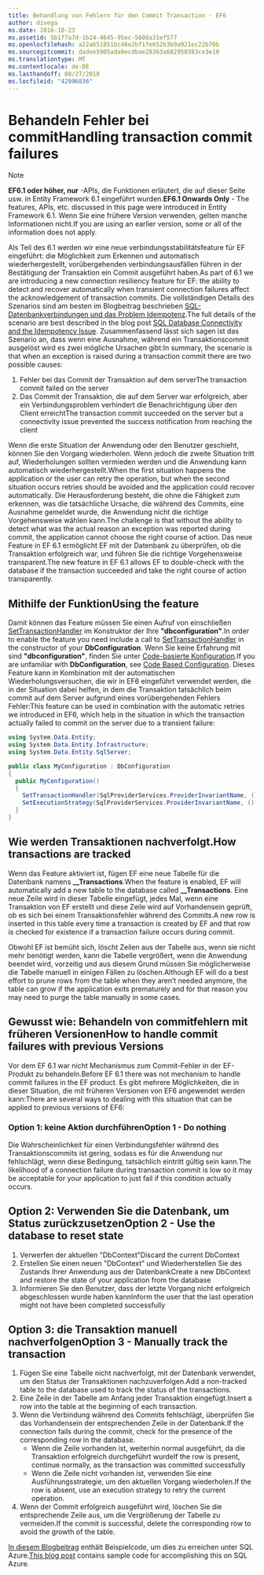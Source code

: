 ```yaml
---
title: Behandlung von Fehlern für den Commit Transaction - EF6
author: divega
ms.date: 2016-10-23
ms.assetid: 5b1f7a7d-1b24-4645-95ec-5608a31ef577
ms.openlocfilehash: a22a651851bc46e2bf1fe652b3b9a921ec22b70b
ms.sourcegitcommit: dadee5905ada9ecdbae28363a682950383ce3e10
ms.translationtype: MT
ms.contentlocale: de-DE
ms.lasthandoff: 08/27/2018
ms.locfileid: "42996836"
---
```

# <a name="handling-transaction-commit-failures"></a><span data-ttu-id="9cf99-102">Behandeln Fehler bei commit</span><span class="sxs-lookup"><span data-stu-id="9cf99-102">Handling transaction commit failures</span></span>
> [!NOTE]
> <span data-ttu-id="9cf99-103">**EF6.1 oder höher, nur** -APIs, die Funktionen erläutert, die auf dieser Seite usw. in Entity Framework 6.1 eingeführt wurden.</span><span class="sxs-lookup"><span data-stu-id="9cf99-103">**EF6.1 Onwards Only** - The features, APIs, etc. discussed in this page were introduced in Entity Framework 6.1.</span></span> <span data-ttu-id="9cf99-104">Wenn Sie eine frühere Version verwenden, gelten manche Informationen nicht.</span><span class="sxs-lookup"><span data-stu-id="9cf99-104">If you are using an earlier version, some or all of the information does not apply.</span></span>  

<span data-ttu-id="9cf99-105">Als Teil des 6.1 werden wir eine neue verbindungsstabilitätsfeature für EF eingeführt: die Möglichkeit zum Erkennen und automatisch wiederhergestellt, vorübergehenden verbindungsausfällen führen in der Bestätigung der Transaktion ein Commit ausgeführt haben.</span><span class="sxs-lookup"><span data-stu-id="9cf99-105">As part of 6.1 we are introducing a new connection resiliency feature for EF: the ability to detect and recover automatically when transient connection failures affect the acknowledgement of transaction commits.</span></span> <span data-ttu-id="9cf99-106">Die vollständigen Details des Szenarios sind am besten im Blogbeitrag beschrieben [SQL-Datenbankverbindungen und das Problem Idempotenz](http://blogs.msdn.com/b/adonet/archive/2013/03/11/sql-database-connectivity-and-the-idempotency-issue.aspx).</span><span class="sxs-lookup"><span data-stu-id="9cf99-106">The full details of the scenario are best described in the blog post [SQL Database Connectivity and the Idempotency Issue](http://blogs.msdn.com/b/adonet/archive/2013/03/11/sql-database-connectivity-and-the-idempotency-issue.aspx).</span></span>  <span data-ttu-id="9cf99-107">Zusammenfassend lässt sich sagen ist das Szenario an, dass wenn eine Ausnahme, während ein Transaktionscommit ausgelöst wird es zwei mögliche Ursachen gibt:</span><span class="sxs-lookup"><span data-stu-id="9cf99-107">In summary, the scenario is that when an exception is raised during a transaction commit there are two possible causes:</span></span>  

1. <span data-ttu-id="9cf99-108">Fehler bei das Commit der Transaktion auf dem server</span><span class="sxs-lookup"><span data-stu-id="9cf99-108">The transaction commit failed on the server</span></span>
2. <span data-ttu-id="9cf99-109">Das Commit der Transaktion, die auf dem Server war erfolgreich, aber ein Verbindungsproblem verhindert die Benachrichtigung über den Client erreicht</span><span class="sxs-lookup"><span data-stu-id="9cf99-109">The transaction commit succeeded on the server but a connectivity issue prevented the success notification from reaching the client</span></span>  

<span data-ttu-id="9cf99-110">Wenn die erste Situation der Anwendung oder den Benutzer geschieht, können Sie den Vorgang wiederholen. Wenn jedoch die zweite Situation tritt auf, Wiederholungen sollten vermieden werden und die Anwendung kann automatisch wiederhergestellt.</span><span class="sxs-lookup"><span data-stu-id="9cf99-110">When the first situation happens the application or the user can retry the operation, but when the second situation occurs retries should be avoided and the application could recover automatically.</span></span> <span data-ttu-id="9cf99-111">Die Herausforderung besteht, die ohne die Fähigkeit zum erkennen, was die tatsächliche Ursache, die während des Commits, eine Ausnahme gemeldet wurde, die Anwendung nicht die richtige Vorgehensweise wählen kann.</span><span class="sxs-lookup"><span data-stu-id="9cf99-111">The challenge is that without the ability to detect what was the actual reason an exception was reported during commit, the application cannot choose the right course of action.</span></span> <span data-ttu-id="9cf99-112">Das neue Feature in EF 6.1 ermöglicht EF mit der Datenbank zu überprüfen, ob die Transaktion erfolgreich war, und führen Sie die richtige Vorgehensweise transparent.</span><span class="sxs-lookup"><span data-stu-id="9cf99-112">The new feature in EF 6.1 allows EF to double-check with the database if the transaction succeeded and take the right course of action transparently.</span></span>  

## <a name="using-the-feature"></a><span data-ttu-id="9cf99-113">Mithilfe der Funktion</span><span class="sxs-lookup"><span data-stu-id="9cf99-113">Using the feature</span></span>  

<span data-ttu-id="9cf99-114">Damit können das Feature müssen Sie einen Aufruf von einschließen [SetTransactionHandler](https://msdn.microsoft.com/library/system.data.entity.dbconfiguration.setdefaulttransactionhandler.aspx) im Konstruktor der Ihre **"dbconfiguration"**.</span><span class="sxs-lookup"><span data-stu-id="9cf99-114">In order to enable the feature you need include a call to [SetTransactionHandler](https://msdn.microsoft.com/library/system.data.entity.dbconfiguration.setdefaulttransactionhandler.aspx) in the constructor of your **DbConfiguration**.</span></span> <span data-ttu-id="9cf99-115">Wenn Sie keine Erfahrung mit sind **"dbconfiguration"**, finden Sie unter [Code-basierte Konfiguration](~/ef6/fundamentals/configuring/code-based.md).</span><span class="sxs-lookup"><span data-stu-id="9cf99-115">If you are unfamiliar with **DbConfiguration**, see [Code Based Configuration](~/ef6/fundamentals/configuring/code-based.md).</span></span> <span data-ttu-id="9cf99-116">Dieses Feature kann in Kombination mit der automatischen Wiederholungsversuchen, die wir in EF6 eingeführt verwendet werden, die in der Situation dabei helfen, in dem die Transaktion tatsächlich beim commit auf dem Server aufgrund eines vorübergehenden Fehlers Fehler:</span><span class="sxs-lookup"><span data-stu-id="9cf99-116">This feature can be used in combination with the automatic retries we introduced in EF6, which help in the situation in which the transaction actually failed to commit on the server due to a transient failure:</span></span>  

``` csharp
using System.Data.Entity;
using System.Data.Entity.Infrastructure;
using System.Data.Entity.SqlServer;

public class MyConfiguration : DbConfiguration  
{
  public MyConfiguration()  
  {  
    SetTransactionHandler(SqlProviderServices.ProviderInvariantName, () => new CommitFailureHandler());  
    SetExecutionStrategy(SqlProviderServices.ProviderInvariantName, () => new SqlAzureExecutionStrategy());  
  }  
}
```  

## <a name="how-transactions-are-tracked"></a><span data-ttu-id="9cf99-117">Wie werden Transaktionen nachverfolgt.</span><span class="sxs-lookup"><span data-stu-id="9cf99-117">How transactions are tracked</span></span>  

<span data-ttu-id="9cf99-118">Wenn das Feature aktiviert ist, fügen EF eine neue Tabelle für die Datenbank namens **__Transactions**.</span><span class="sxs-lookup"><span data-stu-id="9cf99-118">When the feature is enabled, EF will automatically add a new table to the database called **__Transactions**.</span></span> <span data-ttu-id="9cf99-119">Eine neue Zeile wird in dieser Tabelle eingefügt, jedes Mal, wenn eine Transaktion von EF erstellt und diese Zeile wird auf Vorhandensein geprüft, ob es sich bei einem Transaktionsfehler während des Commits.</span><span class="sxs-lookup"><span data-stu-id="9cf99-119">A new row is inserted in this table every time a transaction is created by EF and that row is checked for existence if a transaction failure occurs during commit.</span></span>  

<span data-ttu-id="9cf99-120">Obwohl EF ist bemüht sich, löscht Zeilen aus der Tabelle aus, wenn sie nicht mehr benötigt werden, kann die Tabelle vergrößert, wenn die Anwendung beendet wird, vorzeitig und aus diesem Grund müssen Sie möglicherweise die Tabelle manuell in einigen Fällen zu löschen.</span><span class="sxs-lookup"><span data-stu-id="9cf99-120">Although EF will do a best effort to prune rows from the table when they aren’t needed anymore, the table can grow if the application exits prematurely and for that reason you may need to purge the table manually in some cases.</span></span>  

## <a name="how-to-handle-commit-failures-with-previous-versions"></a><span data-ttu-id="9cf99-121">Gewusst wie: Behandeln von commitfehlern mit früheren Versionen</span><span class="sxs-lookup"><span data-stu-id="9cf99-121">How to handle commit failures with previous Versions</span></span>

<span data-ttu-id="9cf99-122">Vor dem EF 6.1 war nicht Mechanismus zum Commit-Fehler in der EF-Produkt zu behandeln.</span><span class="sxs-lookup"><span data-stu-id="9cf99-122">Before EF 6.1 there was not mechanism to handle commit failures in the EF product.</span></span> <span data-ttu-id="9cf99-123">Es gibt mehrere Möglichkeiten, die in dieser Situation, die mit früheren Versionen von EF6 angewendet werden kann:</span><span class="sxs-lookup"><span data-stu-id="9cf99-123">There are several ways to dealing with this situation that can be applied to previous versions of EF6:</span></span>  

### <a name="option-1---do-nothing"></a><span data-ttu-id="9cf99-124">Option 1: keine Aktion durchführen</span><span class="sxs-lookup"><span data-stu-id="9cf99-124">Option 1 - Do nothing</span></span>  

<span data-ttu-id="9cf99-125">Die Wahrscheinlichkeit für einen Verbindungsfehler während des Transaktionscommits ist gering, sodass es für die Anwendung nur fehlschlägt, wenn diese Bedingung, tatsächlich eintritt gültig sein kann.</span><span class="sxs-lookup"><span data-stu-id="9cf99-125">The likelihood of a connection failure during transaction commit is low so it may be acceptable for your application to just fail if this condition actually occurs.</span></span>  

## <a name="option-2---use-the-database-to-reset-state"></a><span data-ttu-id="9cf99-126">Option 2: Verwenden Sie die Datenbank, um Status zurückzusetzen</span><span class="sxs-lookup"><span data-stu-id="9cf99-126">Option 2 - Use the database to reset state</span></span>  

1. <span data-ttu-id="9cf99-127">Verwerfen der aktuellen "DbContext"</span><span class="sxs-lookup"><span data-stu-id="9cf99-127">Discard the current DbContext</span></span>  
2. <span data-ttu-id="9cf99-128">Erstellen Sie einen neuen "DbContext" und Wiederherstellen Sie des Zustands Ihrer Anwendung aus der Datenbank</span><span class="sxs-lookup"><span data-stu-id="9cf99-128">Create a new DbContext and restore the state of your application from the database</span></span>  
3. <span data-ttu-id="9cf99-129">Informieren Sie den Benutzer, dass der letzte Vorgang nicht erfolgreich abgeschlossen wurde haben kann</span><span class="sxs-lookup"><span data-stu-id="9cf99-129">Inform the user that the last operation might not have been completed successfully</span></span>  

## <a name="option-3---manually-track-the-transaction"></a><span data-ttu-id="9cf99-130">Option 3: die Transaktion manuell nachverfolgen</span><span class="sxs-lookup"><span data-stu-id="9cf99-130">Option 3 - Manually track the transaction</span></span>  

1. <span data-ttu-id="9cf99-131">Fügen Sie eine Tabelle nicht nachverfolgt, mit der Datenbank verwendet, um den Status der Transaktionen nachzuverfolgen.</span><span class="sxs-lookup"><span data-stu-id="9cf99-131">Add a non-tracked table to the database used to track the status of the transactions.</span></span>  
2. <span data-ttu-id="9cf99-132">Eine Zeile in der Tabelle am Anfang jeder Transaktion eingefügt.</span><span class="sxs-lookup"><span data-stu-id="9cf99-132">Insert a row into the table at the beginning of each transaction.</span></span>  
3. <span data-ttu-id="9cf99-133">Wenn die Verbindung während des Commits fehlschlägt, überprüfen Sie das Vorhandensein der entsprechenden Zeile in der Datenbank.</span><span class="sxs-lookup"><span data-stu-id="9cf99-133">If the connection fails during the commit, check for the presence of the corresponding row in the database.</span></span>  
    - <span data-ttu-id="9cf99-134">Wenn die Zeile vorhanden ist, weiterhin normal ausgeführt, da die Transaktion erfolgreich durchgeführt wurde</span><span class="sxs-lookup"><span data-stu-id="9cf99-134">If the row is present, continue normally, as the transaction was committed successfully</span></span>  
    - <span data-ttu-id="9cf99-135">Wenn die Zeile nicht vorhanden ist, verwenden Sie eine Ausführungsstrategie, um den aktuellen Vorgang wiederholen.</span><span class="sxs-lookup"><span data-stu-id="9cf99-135">If the row is absent, use an execution strategy to retry the current operation.</span></span>  
4. <span data-ttu-id="9cf99-136">Wenn der Commit erfolgreich ausgeführt wird, löschen Sie die entsprechende Zeile aus, um die Vergrößerung der Tabelle zu vermeiden.</span><span class="sxs-lookup"><span data-stu-id="9cf99-136">If the commit is successful, delete the corresponding row to avoid the growth of the table.</span></span>  

<span data-ttu-id="9cf99-137">[In diesem Blogbeitrag](http://blogs.msdn.com/b/adonet/archive/2013/03/11/sql-database-connectivity-and-the-idempotency-issue.aspx) enthält Beispielcode, um dies zu erreichen unter SQL Azure.</span><span class="sxs-lookup"><span data-stu-id="9cf99-137">[This blog post](http://blogs.msdn.com/b/adonet/archive/2013/03/11/sql-database-connectivity-and-the-idempotency-issue.aspx) contains sample code for accomplishing this on SQL Azure.</span></span>  
